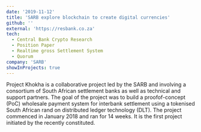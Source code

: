 ```yaml
---
date: '2019-11-12'
title: 'SARB explore blockchain to create digital currencies'
github: ''
external: 'https://resbank.co.za'
tech:
  - Central Bank Crypto Research
  - Position Paper
  - Realtime gross Settlement System
  - Quorum
company: 'SARB'
showInProjects: true
---
```


Project Khokha is a collaborative project led by the SARB and involving a consortium of South African settlement banks as well as technical and support partners. The goal of the project was to build a proofof-concept (PoC) wholesale payment system for interbank settlement using a tokenised South African rand on distributed ledger technology (DLT). The project commenced in January 2018 and ran for 14 weeks. It is the first project initiated by the recently constituted.
